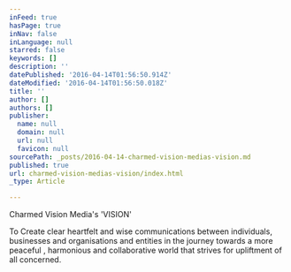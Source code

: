 ```yaml
---
inFeed: true
hasPage: true
inNav: false
inLanguage: null
starred: false
keywords: []
description: ''
datePublished: '2016-04-14T01:56:50.914Z'
dateModified: '2016-04-14T01:56:50.018Z'
title: ''
author: []
authors: []
publisher:
  name: null
  domain: null
  url: null
  favicon: null
sourcePath: _posts/2016-04-14-charmed-vision-medias-vision.md
published: true
url: charmed-vision-medias-vision/index.html
_type: Article

---
```

Charmed Vision Media's 'VISION'

To Create clear heartfelt and wise
communications between individuals, businesses and organisations and entities in the journey
towards a more peaceful ,
harmonious and collaborative world that strives for upliftment of all concerned.